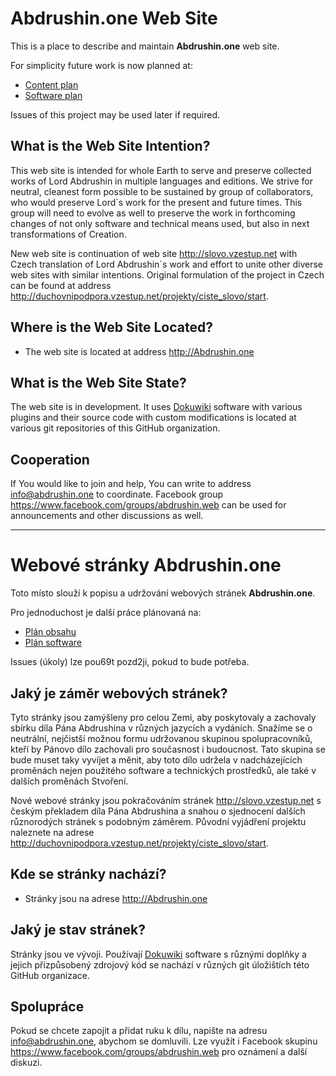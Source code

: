 # Abdrushin.one Web Site

This is a place to describe and maintain **Abdrushin.one** web site.

For simplicity future work is now planned at:
- [Content plan](https://abdrushin.one/cs/about/obsah/plan)
- [Software plan](https://abdrushin.one/cs/about/software/plan)

Issues of this project may be used later if required.

## What is the Web Site Intention?

This web site is intended for whole Earth to serve and preserve collected works of Lord Abdrushin in multiple languages and editions.
We strive for neutral, cleanest form possible to be sustained by group of collaborators, who would preserve Lord`s work for the present and future times. This group will need to evolve as well to preserve the work in forthcoming changes of not only software and technical means used, but also in next transformations of Creation.

New web site is continuation of web site http://slovo.vzestup.net with Czech translation of Lord Abdrushin`s work and effort to unite other diverse web sites with similar intentions.
Original formulation of the project in Czech can be found at address http://duchovnipodpora.vzestup.net/projekty/ciste_slovo/start.

## Where is the Web Site Located?

- The web site is located at address http://Abdrushin.one

## What is the Web Site State?

The web site is in development.
It uses [Dokuwiki](dokuwiki.org) software with various plugins and their source code with custom modifications is located at various git repositories of this GitHub organization.

## Cooperation

If You would like to join and help, You can write to address info@abdrushin.one to coordinate.
Facebook group https://www.facebook.com/groups/abdrushin.web can be used for announcements and other discussions as well.

---

# Webové stránky Abdrushin.one

Toto místo slouží k popisu a udržování webových stránek **Abdrushin.one**.

Pro jednoduchost je další práce plánovaná na:

- [Plán obsahu](https://abdrushin.one/cs/about/obsah/plan)
- [Plán software](https://abdrushin.one/cs/about/software/plan)

Issues (úkoly) lze pou69t pozd2ji, pokud to bude potřeba.

## Jaký je záměr webových stránek?

Tyto stránky jsou zamýšleny pro celou Zemi, aby poskytovaly a zachovaly sbírku díla Pána Abdrushina v různých jazycích a vydáních.
Snažíme se o neutrální, nejčistší možnou formu udržovanou skupinou spolupracovníků, kteří by Pánovo dílo zachovali pro současnost i budoucnost. Tato skupina se bude muset taky vyvíjet a měnit, aby toto dílo udržela v nadcházejících proměnách nejen použitého software a technických prostředků, ale také v dalších proměnách Stvoření.

Nové webové stránky jsou pokračováním stránek http://slovo.vzestup.net s českým překladem díla Pána Abdrushina a snahou o sjednocení dalších různorodých stránek s podobným záměrem.
Původní vyjádření projektu naleznete na adrese http://duchovnipodpora.vzestup.net/projekty/ciste_slovo/start.

## Kde se stránky nachází?

- Stránky jsou na adrese http://Abdrushin.one

## Jaký je stav stránek?

Stránky jsou ve vývoji.
Používají [Dokuwiki](dokuwiki.org) software s různými doplňky a jejich přizpůsobený zdrojový kód se nachází v různých git úložištích této GitHub organizace.

## Spolupráce

Pokud se chcete zapojit a přidat ruku k dílu, napište na adresu info@abdrushin.one, abychom se domluvili.
Lze využít i Facebook skupinu https://www.facebook.com/groups/abdrushin.web pro oznámení a další diskuzi.
